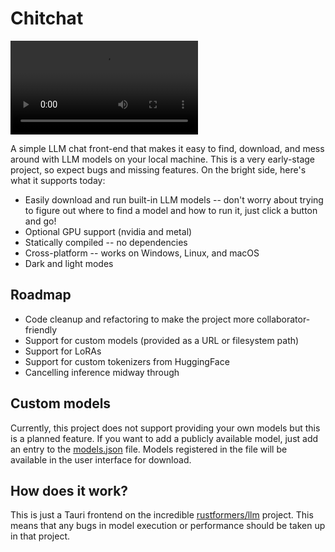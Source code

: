 # Chitchat

![](https://i.imgur.com/sFMcGxT.mp4)

A simple LLM chat front-end that makes it easy to find, download, and mess around with LLM models on your local machine.
This is a very early-stage project, so expect bugs and missing features. On the bright side, here's what it supports
today:

* Easily download and run built-in LLM models -- don't worry about trying to figure out where to find a model and how to
  run it, just click a button and go!
* Optional GPU support (nvidia and metal)
* Statically compiled -- no dependencies
* Cross-platform -- works on Windows, Linux, and macOS
* Dark and light modes

## Roadmap

* Code cleanup and refactoring to make the project more collaborator-friendly
* Support for custom models (provided as a URL or filesystem path)
* Support for LoRAs
* Support for custom tokenizers from HuggingFace
* Cancelling inference midway through

## Custom models

Currently, this project does not support providing your own models but this is a planned feature. If you want to add a
publicly available model, just add an entry to the [models.json](./src-tauri/data/models.json) file. Models registered
in the file will be available in the user interface for download.

## How does it work?

This is just a Tauri frontend on the incredible [rustformers/llm](https://github.com/rustformers/llm) project. This
means that any bugs in model execution or performance should be taken up in that project.